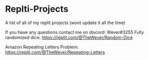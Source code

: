 # Replti-Projects
A list of all of my replit projects (wont update it all the time)

If you have any questions contact me on discord: Wever#3255
Fully randomized dice: https://replit.com/@TheWever/Random-Dice

Amazon Repeating Letters Problem: https://replit.com/@TheWever/Repeating-Letters
